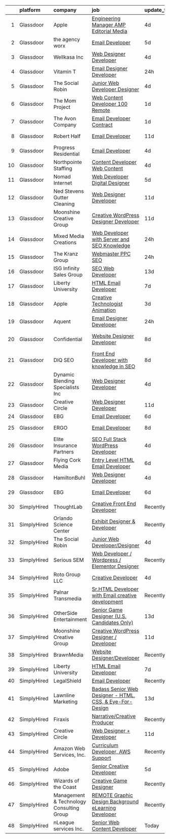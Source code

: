

|    | platform    | company                                  | job                                                                                                                                                                                                                                                                                                                                                                                                                                                                                                                                                                                                                                                                                                                                                                                                                                                                                                                                                                                                                                                                                                                                                                                                                                                                                                                                                                                         | update_time   | location                      |
|---:|:------------|:-----------------------------------------|:--------------------------------------------------------------------------------------------------------------------------------------------------------------------------------------------------------------------------------------------------------------------------------------------------------------------------------------------------------------------------------------------------------------------------------------------------------------------------------------------------------------------------------------------------------------------------------------------------------------------------------------------------------------------------------------------------------------------------------------------------------------------------------------------------------------------------------------------------------------------------------------------------------------------------------------------------------------------------------------------------------------------------------------------------------------------------------------------------------------------------------------------------------------------------------------------------------------------------------------------------------------------------------------------------------------------------------------------------------------------------------------------|:--------------|:------------------------------|
|  1 | Glassdoor   | Apple                                    | [Engineering Manager   AMP Editorial Media](https://www.glassdoor.com/partner/jobListing.htm?pos=117&ao=1110586&s=58&guid=0000018382ed44f381f5cd8e6573d234&src=GD_JOB_AD&t=SR&vt=w&cs=1_d3912eaf&cb=1664348931876&jobListingId=1008158072675&cpc=9908D8D4413DBB8A&jrtk=3-0-1ge1eqhe6h4dq801-1ge1eqhen23ed000-b417181702fe0297--6NYlbfkN0BvKrLyj5gPmtZO9T8euul8TCxuuKNOtzRJOomxnwSEodTz2Bc-sPZl1dBMH13w-jNYX7omHyxPGMhpDvHjV2KSYcmZ-jIO_gkWRf9CDgpZm4IA9NwdEO79vuBwpM4sx2Fb8vWZs75_z3w3XyaOV-Pjq56gWZyFI3-0KlXBHsdUNhJaWymlT8njmgz6H-GiyGy__rvVjB0hkPeyGtJF946n5gtcXa0Mg_KauYGMNEyhZGMOKb0Auik8WW9ml1JPzSNkN4MEe0ayFfarf3j0KinSErsP7L_vmmN8RkhqXKElVR-4MwemlvyZVm0vqXGXz_jbLRboGFk_hR6P7jvpb8bdV0JwjMEcVCGErfD6qz37_b701gn_Xvdh-TRH4u60VJjoHwY5TW0RQ9Z1qXn6JlRf3-QUd90Sis9I0dqGcZJFGQj34Jhl8SOFvKzFUVtOmJEP-QQ1Gj26OQF05oqHzydrfDQUJjei-3dcBvCDddoapA9nphhxP6IKGhEllUxDmw7PoVql_laiPiRmc8MQu9koj1wRcmg_f56hw88HKhmwpA_3WtPb1EgyC2Isgoq5TFALxL42NTx1si2xusefF0z9b0kIEjqICb3lzkvq6astKbvVL9K05-TxnMIbKfEZlum8QrbrVUbjnADkGm5TJEeoI4pAvyWcjPhP5DHbnxjRxXprIbOUcazm22uFK4iHR_tblaOLA1n-6SRZa3I6Y5UfhTjeuhgHpoOIZZvfTokY96QscDHkJwThb4puN0gWwgLtbs3H1Js-ob-Q85a-MrG2WNHx3doU76K-lUnUyD8KeTcES6f3hryebAJqom7RKWH6W4MEX5iRzndM0QRl9ImZUIRooJbXuyJ8udlGXBbYstXBIq00Xd-pavqP3m6kkX62PSVp7JytqL5NvVGPpBSUActMggXrn0jO3A7MhPzoSKFXrNg927Cli_bhAOlwIXROLzLPq8pv0tIXz-CVdKBG-QxKyPI4vvPThNWm9Ps9cQ%3D%3D) | 4d            | Seattle, WA                   |
|  2 | Glassdoor   | the agency worx                          | [Email Developer](https://www.glassdoor.com/partner/jobListing.htm?pos=121&ao=1110586&s=58&guid=0000018382ed44f381f5cd8e6573d234&src=GD_JOB_AD&t=SR&vt=w&ea=1&cs=1_8409235b&cb=1664348931877&jobListingId=1008156418066&cpc=8795CF9063CD573D&jrtk=3-0-1ge1eqhe6h4dq801-1ge1eqhen23ed000-ba3a2b1200426598--6NYlbfkN0CNOKpjDIEH11s39GTuUki_mvxNbnX5BtDlH5CMrheAnKze_5JrwQ4joDkGUDohP_TeVmpf_1zaSQAPLLCMXaTrscln2tTcZD09p9HKpnyd-as8dTt3XrMsS4PL3sROnPnm4BK-TxTQqsNl2ScSlrBi5jEoqBn8L4mqF1IhiuN-S6a-YM_3ZKp-2hWa-mKXzAMz-gPdI8_QI3GGDQmzktis--QpsaAhbHfQw8L9ABmMQuGyde7j7_bwi9DroWopU8Hav0fM36Y68RdsUrrLzhTvNlaKHpOxwb1cR9tJzNXcl_2Kt-wI8awCFmD9MQFTEovPLPRqAZKSMSkfKWXKUBgUUrqg646jkf5OBOrK-fqlbGwPeTCJVeAzIkcFKmN5MaN24smQYNKhklcAGyB99-SYVihc-s-kOAYpatq6XUbK8M4nT3azA8SXjRmIL5S_ToXCbEGQCYCWvI_cWKT_S1q99U81j3OpEp1eNTkTbEpMazYj9YOQITpsiCLksuwSwWOYvZ6EazloDg%3D%3D)                                                                                                                                                                                                                                                                                                                                                                                                                                                                                                                      | 5d            | New York, NY                  |
|  3 | Glassdoor   | Wellkasa Inc                             | [Web Designer Developer](https://www.glassdoor.com/partner/jobListing.htm?pos=106&ao=1110586&s=58&guid=0000018382ed44f381f5cd8e6573d234&src=GD_JOB_AD&t=SR&vt=w&ea=1&cs=1_6cf2d84e&cb=1664348931875&jobListingId=1008158726924&cpc=D7FE8E303655E3F3&jrtk=3-0-1ge1eqhe6h4dq801-1ge1eqhen23ed000-64b475efa8964fbd--6NYlbfkN0BdDHiSlq2TKVYTvK036ioTcRDjelCKzvFOpLFiF--0iYywErtz7uGZ-92vhE2ktUvlq98-sndBfZrXxv_ocfrE0XFUVCaf35SpJWwfn1zYGc9UbipOHtfrKrjms-KJ8FQkoywJ2aZMAyeOhwh7wfN33fdYW0oT13cgoa1ojk533IT7nEGSQe3CdKHtaG8IrZdN0MND5ttXgOTv_6DmvXQMgxyGaSn-6oEiO2qLSqKbYp8xQPU2oKKgVR-gTm9-5WGPaFq-e1CO6le5WPj-ddRxaWIPbPtCr67zQpOvQP-vmpmiE-2wuEwz01yN59FdwBfUAuuG1kTOQt3_L6T_ABFfpdaL4aAFDFXFqyN-bqgM4yOXOPDiJuzeL_4p3u-3H6LYMQSVZHUFZOb8odfhGShnRf7dFeH0X5R0O872-PWwSounTnVkeHlA9jIWKGvzo5egc26BOaJywiAdUG693on9wfaV4m6J32vkqFLhIDeJ6-bSOmMSGKlM0m8EvZmY1HEygZnjQLLSlA%3D%3D)                                                                                                                                                                                                                                                                                                                                                                                                                                                                                                               | 4d            | Scottsdale, AZ                |
|  4 | Glassdoor   | Vitamin T                                | [Email Designer   Developer](https://www.glassdoor.com/partner/jobListing.htm?pos=120&ao=1110586&s=58&guid=0000018382ed44f381f5cd8e6573d234&src=GD_JOB_AD&t=SR&vt=w&cs=1_6d1a525a&cb=1664348931877&jobListingId=1008166114322&cpc=F41FEAB56D215062&jrtk=3-0-1ge1eqhe6h4dq801-1ge1eqhen23ed000-d1a7387d0770e5f3--6NYlbfkN0DMrcEu7yrtATojKJA7cEzGQ3FdRGWLh0CZQInL4ECGI6k5tN82kdM0cJmh4vC7GggOKyKtFCgegU8rXS0JkdichCA-T1cdCWtS1-_meEn3wm4MMcJ2Kfvuue71XM4farO7r0mvjSTv9UevYATKjAtHRSZWe99WkaxKLxQudPskqSoMr4kY0oiMWyPhi2HfH953ucDiDJseCcm54d338uQRrXAuS6iBpBtCij63BZVDnOI_udJFx5KRxQCu2PX9pb0odcUzprZR-e-7No740fa92hW7sWgcuMsafa_-KYboTAjPlS9ujlPO2HMFjg_xCEdY0kS5iwpunu5ZAZGAeENcd225YFVVXIumprcVaBUctDvPyAPwDx98foULuAmV3gY_e1bK4SiQaOrULRmgv_ZmllY1PTtqZjdAHe0R2E0E7Z1soAJ9sgZ5F0KS799TarEIMmruHMQvaAYByNPfhde0w90CINWlr3-DiZVljCHpQ2ItCY9YvbiC)                                                                                                                                                                                                                                                                                                                                                                                                                                                                                                                                            | 24h           | Richmond, VA                  |
|  5 | Glassdoor   | The Social Robin                         | [Junior Web Developer Designer](https://www.glassdoor.com/partner/jobListing.htm?pos=111&ao=1110586&s=58&guid=0000018382ed44f381f5cd8e6573d234&src=GD_JOB_AD&t=SR&vt=w&ea=1&cs=1_26577bd2&cb=1664348931876&jobListingId=1008158385207&cpc=FB7E4A1762AE5BEC&jrtk=3-0-1ge1eqhe6h4dq801-1ge1eqhen23ed000-a4700ca198d49a1e--6NYlbfkN0BVEiCwtio_zq3mOGmhG3aHdQny94tlzy-k67z9IkphDraalBvzlH_uzJy8THcCVP2waJSd3yiwSETxdtK4p7WGdYe6iEdQIgLTJgRkgtmaAG-Ira_mL4q6O-3H-ODYq0f377Ah1rO660J0oLi7zvjCMqIM9s-nWo1gLlJP3or2dewY9edJ01451bpvce_yHEfTGD3hZOXMmOrM7iax_pAgf0d_McFrW_WCStWkDR-1uofODu1dMKWcAc9N-biuoAFIMV4QVVWchm2ZaOuq4ho7qPaWmtOZWq-gtgY8OmBPqXmVOrelxpjFQ2Fm_FdDyNjVyc8et_-PtPYjo19MwE-bSAKHpj8r8FJYoyMZMF8JGoOC4V7q5myg8UyTH-fRLrH02hIta5AD8JqENBXV-R9HKJnRtnpVZEWcvf51lG4H-HZAXchxiCBO0FEu4_8oH8j2MeIpvF94xtSrAGQI-RKydUALySxTe1G88DcZMW3XtfJsvcCETWUWy0hmlFsNx70Gs0iFd_TeWeZp06Agy1zk)                                                                                                                                                                                                                                                                                                                                                                                                                                                                                                    | 4d            | Dallas, TX                    |
|  6 | Glassdoor   | The Mom Project                          | [Web Content Developer  100  Remote ](https://www.glassdoor.com/partner/jobListing.htm?pos=115&ao=1110586&s=58&guid=0000018382ed44f381f5cd8e6573d234&src=GD_JOB_AD&t=SR&vt=w&cs=1_d35fd2a5&cb=1664348931876&jobListingId=1008164091825&cpc=217C45A42544DB93&jrtk=3-0-1ge1eqhe6h4dq801-1ge1eqhen23ed000-ff66e1d1be38de6b--6NYlbfkN0BDp_epf89aHDQhKpPegNJQ_ldQpEFZQsM9OcONMGxWx6pU56EKHF58QjVdAUvn2gUbpH2D-Xcn68OsyO6GyaEFEol_XQIHhkXHzveuxVYW2wzfYgYBBS20mGRokWeWIBVbJ3ThXBSF7trpB-SY7l0-5AgmhcjMrobZRPqfGwG7tUYYQNs5CoDFXXAK5kk3Z7M_po-z6Q1nklk9h2coMNS7kiwqro-LKl1DPa0m5n-ZgVDkHBSSl3xYflXwYuWs4TWs8UkKita8dKHTEmQb9hFDLhiu8Q-eJCnHMI8a82gnh9acR1KZ_jkwH_qNVf9zKHd7Mh9MQ2a_rdJbq_L7Dd03HpODXHwyh-qB5nIBveIK8_0zQ27XQWTdmvRIRhDY6mBf9jGxaCwFV3Y7QTOYs8f6OE83pBj_cqdfAtqKgd5wRRFr0djBbRbtK0M267fyZSORjjzucjSFno2DLRh2Ya4fdGtBFf_sZLsoCqAq58VZAG1ALpwZEdoBt1pzv2gEtIQOzK7mYOjC3V58N52WTUULOqNLsMnRWogTfTCHWdbFXy6ng3gAd04K4A9BbhpMGKw2cigWzdqAm0c7dA7TOJhG)                                                                                                                                                                                                                                                                                                                                                                                                                                   | 1d            | Remote                        |
|  7 | Glassdoor   | The Avon Company                         | [Email Developer  Contract ](https://www.glassdoor.com/partner/jobListing.htm?pos=127&ao=1136043&s=58&guid=0000018382ed44f381f5cd8e6573d234&src=GD_JOB_AD&t=SR&vt=w&cs=1_df850790&cb=1664348931877&jobListingId=1008162792934&jrtk=3-0-1ge1eqhe6h4dq801-1ge1eqhen23ed000-b7408ea2e7c3ffd8-)                                                                                                                                                                                                                                                                                                                                                                                                                                                                                                                                                                                                                                                                                                                                                                                                                                                                                                                                                                                                                                                                                                 | 1d            | New York, NY                  |
|  8 | Glassdoor   | Robert Half                              | [Email Developer](https://www.glassdoor.com/partner/jobListing.htm?pos=114&ao=1110586&s=58&guid=0000018382ed44f381f5cd8e6573d234&src=GD_JOB_AD&t=SR&vt=w&ea=1&cs=1_06627aee&cb=1664348931876&jobListingId=1008145675095&cpc=5EFBB0462F9C6B7A&jrtk=3-0-1ge1eqhe6h4dq801-1ge1eqhen23ed000-1d30b377a342ae9d--6NYlbfkN0CpzDdaQkua3np5pkmj49lKioZwmwxQ-yx5plwbYmV_MzWNBoPgCjn5bOtxNwC6GJ4nMXlh70SbCFcICXIgnZkuA1M2Q3cbZxvyy2idv8eL8hhk9lI80DRwFm1NMXGvI86YHjJOPaVV2F-OE7mVDddpF962aw6WMRMYnU2tZV44lSwwG1i4aejlP6u4MKw-KxlCt7erSdNvEgmDUDF_0SsnkMhiKisLM4JyJ47GKen-Fmu8NYQrMTmyT3L2Wmryp6oeNgTsPywFFqcubyI_F9hOvxnKXDoinKldA5WC8JgXJnryIC3-AHJoNjMLdqVN4mUZCPnOU9rAkhf2t56nERSY3IDd355wXyrLzEe_yPm-lJT-nIPaQTn1RkZag539UzV0sTtcPYdsln4DWLhsdx6YK4ZJvDSOchUucjP7BkAedpR5j-n6Rvn1J2jpAUmewHXesRG9Sk3VdLTTS5CrmPEp0WkNPiBuaA6izPwYVbYVcCtoESrHA0rQwhSRJ2E2iTS91XsxgGmw8R28ScUsdixarFUJNyJ0TlpZyZ_Dxtdy26Bg9KZN2oGK)                                                                                                                                                                                                                                                                                                                                                                                                                                                                                  | 11d           | Denver, CO                    |
|  9 | Glassdoor   | Progress Residential                     | [Email Developer](https://www.glassdoor.com/partner/jobListing.htm?pos=128&ao=1136043&s=58&guid=0000018382ed44f381f5cd8e6573d234&src=GD_JOB_AD&t=SR&vt=w&ea=1&cs=1_e7670182&cb=1664348931877&jobListingId=1008158897178&jrtk=3-0-1ge1eqhe6h4dq801-1ge1eqhen23ed000-f154aef869fffa24-)                                                                                                                                                                                                                                                                                                                                                                                                                                                                                                                                                                                                                                                                                                                                                                                                                                                                                                                                                                                                                                                                                                       | 4d            | Remote                        |
| 10 | Glassdoor   | Northpointe Staffing                     | [Content Developer   Web Content](https://www.glassdoor.com/partner/jobListing.htm?pos=119&ao=1110586&s=58&guid=0000018382ed44f381f5cd8e6573d234&src=GD_JOB_AD&t=SR&vt=w&ea=1&cs=1_4ce54d42&cb=1664348931877&jobListingId=1008158667307&cpc=F4EED0218A761C36&jrtk=3-0-1ge1eqhe6h4dq801-1ge1eqhen23ed000-85aa99549f7952df--6NYlbfkN0AJKXzIKBK5A4Icsd-X245WBxvNnoj5lZwbXMrU7Kqokpie1q6NXPPYrRfUeJUwIsRRPP95Do67jS0k5Xz0gRknd_E9BJMttQOK3Jc7kaByuTSRyYe7Jip0q7etfqfKdC2O-l385yo5RddQSZnnaUvOyiVw5nHQjdaDYnjCJMJNMEm7y5cefPuJwVlwCn_eG6iWG8uEDTomcZ0MQ4kI92G8gmPSjk_vchWTJ7IQMqwhH_5rmEDU13h4Iaz3XkeZAB7iyYBOtIoBFxhkKQ0WCswt0SmGnE40WQqO-bcdEScHilV4NbQMuKg0-YIOgKhBWt9_47ZTluWLNzNstAv_QaV7YXaBecvszwfT54pQ6o1Y7fWkHPvu6nJXoWZkfMpu8nZI_X-tsBh9BZEWDqU_jaOetdKm0aEy48TCcWNE6w4FmgBqDQ-nQxGKbLe7QJUJUqefJWFUqNwoHl3aZcXzlzmtuiz2nbozNzRIjM3AZRG9L4d2w_JH_-i-vspLzdo3DTuPCVVKn_EGcFsih98Pe8WBZMJKowztNO0%3D)                                                                                                                                                                                                                                                                                                                                                                                                                                                                                    | 4d            | Remote                        |
| 11 | Glassdoor   | Nomad Internet                           | [Web Developer  Digital Designer](https://www.glassdoor.com/partner/jobListing.htm?pos=109&ao=1110586&s=58&guid=0000018382ed44f381f5cd8e6573d234&src=GD_JOB_AD&t=SR&vt=w&ea=1&cs=1_97e37714&cb=1664348931875&jobListingId=1008156535200&cpc=6945AE2F4B03E059&jrtk=3-0-1ge1eqhe6h4dq801-1ge1eqhen23ed000-23ce8bfd8a2f92ae--6NYlbfkN0CNayYzF1mBaI40OgT78t3Q2d9IxlwDzhsYR4HK7epYUZ7O1a9H3LGGlr834IRh8D4g5f9Pb-XN-gT3ZkZYa5E1e4kKBbadp1AMzPNW4tOO0gcsWBKHFCE7T4TvPh4h10Nq1OSdKSAoNZbz09QH840C3UVZwwqSirmOasX4OPQ-xbbBRAXHNZUHvxQmMXlvD_G0hvttxmmSX38EadOyG3hZQq9mP44Du2mgJb2z1wXD7BKNMd-6X-ssdreeGUmdoWgzollkUTTuAkJhLs1XKFwkkWiBqQrEUJNgfv9WyeFfCam-JQ_n-a53W_7kAfUFlWfD86NbwYRmnNJjP7IVGVtHvDoPp889JfG3CCqVqE3fmbydWzU7POyY_gg_UmXA5K08tgu8NIk6nbrCtNPXTBxwoDg6mDBEAsFbLg4teG3Tn948Vb1Iy_ZDmJKfCT0mdILV7sROU2o8_kimJSS8yhMcvJQJ0Jj3Iobduj0-9mjtm6KHB5VDkXYZbUAMDkD2006mk6BYinIruPB13TqqZMAY)                                                                                                                                                                                                                                                                                                                                                                                                                                                                                                  | 5d            | Bulverde, TX                  |
| 12 | Glassdoor   | Ned Stevens Gutter Cleaning              | [Web Designer Developer](https://www.glassdoor.com/partner/jobListing.htm?pos=113&ao=1110586&s=58&guid=0000018382ed44f381f5cd8e6573d234&src=GD_JOB_AD&t=SR&vt=w&ea=1&cs=1_39be8247&cb=1664348931876&jobListingId=1008145249117&cpc=A0637F14311B9419&jrtk=3-0-1ge1eqhe6h4dq801-1ge1eqhen23ed000-92ba3729d6720e43--6NYlbfkN0AkLpTqwQyOHWZzzBh8L-NJRXeVaRNqbLPAA2fHvkxVuJSLLV_rgQ08NUaPLcDDdaiRI9iK6jQn8J5ezsPbwTlDRK7srl-ykfpmt3l_n0AvFlfSjZ1RrdHiBVvDTO2_uacut2-qB8nyvUhDiFLOk14-qdjvwrX5nKmYuUYySmL6tDhpRCi2mwK2dyD5brS4HJwXQ4Z-TVVCqC4CSAlf59Fbqcnn9f4WdDQE7zXYObZbKUeNdG10vd2cTu0qT3mx-lXoXfXyXhiVbHIgBSRtFe5yI3ZmQqWC6LzBbx0a81rm1KzqfqjnrMS0vBwK-pcwsg_9RuggXTWvXgjnfdAH8JlD6mZebUNU7auiO6U5_J5wJLE1l1KYcvHiipVkPWV5SI0DdPh_hIaRki_ZWB3vY4f_5lUdlnzvwbjxPkot77nQdz7rgMZAfg32KYs4ghi5sQ-d8lrYAEX0BDeefex_vEdvFEdmNC2wHFil113EBM031aFA5pi-93TX2tnnL99PeBj39Zm-Y-TVtw%3D%3D)                                                                                                                                                                                                                                                                                                                                                                                                                                                                                                               | 11d           | Fairfield, NJ                 |
| 13 | Glassdoor   | Moonshine Creative Group                 | [Creative WordPress Designer   Developer](https://www.glassdoor.com/partner/jobListing.htm?pos=101&ao=1110586&s=58&guid=0000018382ed44f381f5cd8e6573d234&src=GD_JOB_AD&t=SR&vt=w&ea=1&cs=1_140947c9&cb=1664348931874&jobListingId=1008144606129&cpc=01C0F35AFA5AA31B&jrtk=3-0-1ge1eqhe6h4dq801-1ge1eqhen23ed000-8aa1d01abaafe033--6NYlbfkN0CG5LXwJMQ_F-UEP33lv6qdrvZYV73m8wbNemMfzpMfCtLSBZ65YDIhxcsYdQmKsjJKwH4-0_2P_dhzJyRl4W_1ZhYbu65hrieSm_JWSH1IUM5nx0fWkDeI5Yiu-NBvhJrKJvIM65eUzIMmzVCJoIuMYFEDHmwvOqTooKzWVSwMutjZPIWpJE7hzno-Jo7rvj-YapafNYt92Xhu5i12i59TEHrrCb3Lso7NyAdyzdJUUQ6GpQLZ8XWOwaDCRXn5222YF_AqNcS_9S2uabUNfuO2rDvnFHH9p4sf1wsqP0oWybgQm90NprKntqDYnZu5kRqDywJqWRY05FUv9I0YyS5FvCfjC1vdfF73ZhWwI7CFZBOoze2KEHVeq9rJuJMhR5T44VQTV2Zr8ck16NBEmECCE4nk9RXUShHkzT9d8Udi_xrsZWfbkD6KuyUDB8dwMFOvOw25G_0655-e326vTCn_hJhM05c0oiyc3FwzMv8tGrZv4hGu68BSbXaTNkwjLf6qSpQnltdLyiNLc65raW2NS82smrWdq_k%3D)                                                                                                                                                                                                                                                                                                                                                                                                                                                                            | 11d           | Tampa, FL                     |
| 14 | Glassdoor   | Mixed Media Creations                    | [Web Developer with Server and SEO Knowledge](https://www.glassdoor.com/partner/jobListing.htm?pos=130&ao=1136043&s=58&guid=0000018382ed44f381f5cd8e6573d234&src=GD_JOB_AD&t=SR&vt=w&ea=1&cs=1_2839aa99&cb=1664348931878&jobListingId=1008165714786&jrtk=3-0-1ge1eqhe6h4dq801-1ge1eqhen23ed000-6c4dd7be5e72afc0-)                                                                                                                                                                                                                                                                                                                                                                                                                                                                                                                                                                                                                                                                                                                                                                                                                                                                                                                                                                                                                                                                           | 24h           | Remote                        |
| 15 | Glassdoor   | The Kranz Group                          | [Webmaster   PPC   SEO](https://www.glassdoor.com/partner/jobListing.htm?pos=124&ao=1136043&s=58&guid=0000018382ed44f381f5cd8e6573d234&src=GD_JOB_AD&t=SR&vt=w&ea=1&cs=1_e30e6042&cb=1664348931877&jobListingId=1008165010724&jrtk=3-0-1ge1eqhe6h4dq801-1ge1eqhen23ed000-d6a75ba9a9a9c038-)                                                                                                                                                                                                                                                                                                                                                                                                                                                                                                                                                                                                                                                                                                                                                                                                                                                                                                                                                                                                                                                                                                 | 24h           | Remote                        |
| 16 | Glassdoor   | ISG  Infinity Sales Group                | [SEO Web Developer](https://www.glassdoor.com/partner/jobListing.htm?pos=107&ao=1110586&s=58&guid=0000018382ed44f381f5cd8e6573d234&src=GD_JOB_AD&t=SR&vt=w&ea=1&cs=1_5e7425c8&cb=1664348931875&jobListingId=1008140025434&cpc=870769263AED881C&jrtk=3-0-1ge1eqhe6h4dq801-1ge1eqhen23ed000-740921ec2d4c110e--6NYlbfkN0BXKvv7PqDen8JuQ0C6qdVYs4fP1Rx4GfxXeDIOdpN9WNjnxthyP9e9Iz-9JOhFKCLR41M8pyzxqXVVuhvhSRFHG2PBeQWqOOAM3BoEO7UipntBz8xAuet6zJ6v1WDjyteK-TqAJR0tiEoVU29t1iURwb-iZz_038jNGFD4iRMAi9Enreh44VUx2bD4-fXzhqwcW00_Eb-1d-gbop7SlYFzo8fhVT72BmarJds31Ga9Q_bBxV8TUjZBOcfzGTYYwgdBG7Ebj9bs6KMSen6GYF79IHDPSPVERDlJqnNXicF4swZJA6voKVkFSfi1W8GoOam2-u4Ai7x1rp1WuPRoqCwIi_6LeGcj4b9dUWvtVPEVMHjsWxhfSn5wUn-nJYsXEHoWGH4rzN2bIvKFD0rzBRwLAd0CrPe3w-8pUsxOPCYszZu6A9_8t-L44HyQDwJmqv3ZQR09aABZnX2XETLTCRKRuLcPEaOeHNTDUk-55vBbjM6rVai7MrNcI6XYZogX-v7hHD69IOrebhUAidOKE-Gn)                                                                                                                                                                                                                                                                                                                                                                                                                                                                                                                | 13d           | Boca Raton, FL                |
| 17 | Glassdoor   | Liberty University                       | [HTML Email Developer](https://www.glassdoor.com/partner/jobListing.htm?pos=102&ao=1110586&s=58&guid=0000018382ed44f381f5cd8e6573d234&src=GD_JOB_AD&t=SR&vt=w&ea=1&cs=1_39bd102f&cb=1664348931875&jobListingId=1008151666447&cpc=FD1C1DA32C38CFA7&jrtk=3-0-1ge1eqhe6h4dq801-1ge1eqhen23ed000-03f53513057877f3--6NYlbfkN0DHcE3Yf712Agg8ZUXPGnqUMnlB1FJ9ngFGtC1q6_ct6MWlnKqlMTtVGixI92paWSuDYXUyQe_64BfCn8KF_3C96MVvzeGRhxw6z5b6qEmOgiZwOYmI0xeitNxYHnJPJYcvuNwQpA5Tu-nP56s8N1U8FD5-TrOwJ6r9wrLiTwJ0dhToQ2xlqjxmM0APfqExfgUSbo5RfO5-wo2TkigBSsn-124lyRx9UtLYlfRUlV8Cu7nlYbcE9q2qhPPZG72ThSJ2mPos4FkmiqkMOMf2tOM1I0Ij3pAddRxyyycjXHU3uEJYdowSaDyJ7oH8v4zs8capIituB1cWCE38Ob9-oiPHR17joND9qdCz8qSt_QdJyXAcJHwuxKLdKW-N59Qsmn5xkIvaQ01aIFZwDUWAObLfNDchhPwhMm8w7Aj1aaSmxJsP33bAtbivbHgjqJ92e8dnfARTbMBbimxeq1NaNyeAnPczRDB210Qor6hfSJF6DBkrriD4BF7Z1G5helabdBk%3D)                                                                                                                                                                                                                                                                                                                                                                                                                                                                                                                               | 7d            | Remote                        |
| 18 | Glassdoor   | Apple                                    | [Creative Technologist   Animation](https://www.glassdoor.com/partner/jobListing.htm?pos=129&ao=1136043&s=58&guid=0000018382ed44f381f5cd8e6573d234&src=GD_JOB_AD&t=SR&vt=w&cs=1_687854ef&cb=1664348931877&jobListingId=1008160218699&jrtk=3-0-1ge1eqhe6h4dq801-1ge1eqhen23ed000-fbd191514e7d56a8-)                                                                                                                                                                                                                                                                                                                                                                                                                                                                                                                                                                                                                                                                                                                                                                                                                                                                                                                                                                                                                                                                                          | 3d            | Cupertino, CA                 |
| 19 | Glassdoor   | Aquent                                   | [Email Designer   Developer](https://www.glassdoor.com/partner/jobListing.htm?pos=118&ao=1110586&s=58&guid=0000018382ed44f381f5cd8e6573d234&src=GD_JOB_AD&t=SR&vt=w&cs=1_cbdd4971&cb=1664348931876&jobListingId=1008166262011&cpc=451933188B21919D&jrtk=3-0-1ge1eqhe6h4dq801-1ge1eqhen23ed000-622daec645d04420--6NYlbfkN0DMrcEu7yrtATojKJA7cEzGQ3FdRGWLh0CZQInL4ECGI9gD0Wolx9R2v-Aex0-GK041Xi4dp_6ULFO3w_3LjU2BMF0LvuMsSSgW2c2SrVk5hdgSQpFu_tq878gARf3FLqSuPRG17dymVYsAydq41QtQqFJ_aWvMga7qWcq_H2p5jCKc17ve6h4pxt2RKOhGwDeWTxCKc7xQpnYwuNn4rbPGdbFwuWnFSMlChbqsJ9hnmG3Xn1FRtPiIiUCI1hrnXmCUqenp8VL5YAweXOQZWX-Jq9CXSgjp5tLKf_hPO2cMVwVLid9wxiwygJl1ciUoE91LrAthirlFcFPtuMZz-RWU13O2UXnZyDgA7q6pxMZjUzEXIe6xnTtddVGsBM9OA7n6PFoSdM1_59eVUPZD2rTg1KAzhXIr2M_IifkIadSRIJrcRoj-gwxFaVo9IhoYMyfptq4AgoASSjSFtPsS0T3g)                                                                                                                                                                                                                                                                                                                                                                                                                                                                                                                                                                            | 24h           | Richmond, VA                  |
| 20 | Glassdoor   | Confidential                             | [Website Designer   Developer](https://www.glassdoor.com/partner/jobListing.htm?pos=112&ao=1110586&s=58&guid=0000018382ed44f381f5cd8e6573d234&src=GD_JOB_AD&t=SR&vt=w&ea=1&cs=1_e9ebeb23&cb=1664348931876&jobListingId=1008149650312&cpc=87A0A889578C8297&jrtk=3-0-1ge1eqhe6h4dq801-1ge1eqhen23ed000-b970f5d12e6f0d8a--6NYlbfkN0DA05QcwtDfjI75pK_Ll1iA3kOE1RFVeotqOSqXbizbqMqPvx5f5YQe3mkS8m7-bF5bFp-KGPlKTm8n8MuBFTRT2bUYR8Mc49H2Fsen0RfaKUKBR3_KovSALIeKFfCfBTIG899mfP4Q3rXUCIaG8PQq5jYpJ6hco93M3SECL2XjrJRQ8PzuX1r2NzqDT8g8GlVxlPOb5PMuFi9pMd1cfV_NpXWks2JE4t_kbQMkv05CY_G_NFCjH4tsLfb_DeY2S6gOyXLteTowlP-dPvYknD1eqIKfBlN1w-KcY8xekae7lMkh-x8TnyrBJ4L7l3I2M6CYzQAWmeYm__tWGiEfbx05GcN9u4r6bfZTowccEAQKq7hj6-XlPTxRg0UWknDhxRLLMdH6dIcnwRomHnGoE2RGCOQn6koSaXesru4Law4bge_1sMtY5A2FuCpgemfumYbwMeALNN7qhFevSHsgf1HHaMdIcdDiAdhn1QxonnAse8N7IdDY-eM0V7hgHelNIdS6597KjFyWmzFYQvZcfh31)                                                                                                                                                                                                                                                                                                                                                                                                                                                                                                     | 8d            | Los Angeles, CA               |
| 21 | Glassdoor   | DIQ SEO                                  | [Front End Developer with knowledge in SEO](https://www.glassdoor.com/partner/jobListing.htm?pos=125&ao=1136043&s=58&guid=0000018382ed44f381f5cd8e6573d234&src=GD_JOB_AD&t=SR&vt=w&ea=1&cs=1_502ea71d&cb=1664348931877&jobListingId=1008149803097&jrtk=3-0-1ge1eqhe6h4dq801-1ge1eqhen23ed000-ee95c5c2ad66a98d-)                                                                                                                                                                                                                                                                                                                                                                                                                                                                                                                                                                                                                                                                                                                                                                                                                                                                                                                                                                                                                                                                             | 8d            | Remote                        |
| 22 | Glassdoor   | Dynamic Blending Specialists  Inc        | [Web Designer Developer](https://www.glassdoor.com/partner/jobListing.htm?pos=110&ao=1110586&s=58&guid=0000018382ed44f381f5cd8e6573d234&src=GD_JOB_AD&t=SR&vt=w&ea=1&cs=1_5f64119d&cb=1664348931876&jobListingId=1008158776141&cpc=9C4F014304452074&jrtk=3-0-1ge1eqhe6h4dq801-1ge1eqhen23ed000-b8778f0e24f42ead--6NYlbfkN0Bo_CM2a8GgFIiw_-9fb5ug3xmG_MFCzpxBl7ntROtVZUFbZz-LXqZj15Mr1aYT778v3o_x-9gmQtDcxpvbqmaQkWxoNiEbKDU6SdTEFT6vLqd4T68a0D93ONGaR-Bkmkh_xAGw7v1AIazShQXInX7o-Iki36kgMuKitocGCHrt3IXSnIly6xhMVas6dMssVciGK8E0SY7q0l7w3sfWaWO-g_WKye6q8phsPfX_ouuVA3cPT_A8WfaTOgzShn2ZFeL3iGEn2KeTsA4mQTc_g0-ewxfwMV-UvDoZIwF4lhSKZq4brHKNd_gyh8L1bOB5G-9eVeIM2qD8hv6hp88EFHT9mDxObRdvO2FvSQ3gP6B6zXOi0c80Y-tPdxfoZ8C_A94m3_GRaVItXajKHO0uSJJxgSDwpLbbwS83C1KIh-C7zur3g82Xd4grhKPc55u3eLn8UjTyW2Xt62mEZAIM5zPZ-jYDfYOU1fpXOo_PbeXhn7C7EFrkQ-mQsN85B4uoFmOceBuNIXh49w%3D%3D)                                                                                                                                                                                                                                                                                                                                                                                                                                                                                                               | 4d            | Vineyard, UT                  |
| 23 | Glassdoor   | Creative Circle                          | [Web Designer   Developer](https://www.glassdoor.com/partner/jobListing.htm?pos=116&ao=1110586&s=58&guid=0000018382ed44f381f5cd8e6573d234&src=GD_JOB_AD&t=SR&vt=w&cs=1_9e27d78e&cb=1664348931876&jobListingId=1008144518073&cpc=B076152010A3B66C&jrtk=3-0-1ge1eqhe6h4dq801-1ge1eqhen23ed000-509f68923e5c071b--6NYlbfkN0BPwlZa85gbT4Q3XYQoU_uQn0Qmw9zd_9UNfmcwtqAVud1yvyq1Z4UAlx1bxhDUi3IylK4O56pvEW6nbq40hYO2z1Zqn6T_tUYXwOh7VB0bbJVVxeqDOCJla6Nk70emjPvRumMlH-6lYRvkogN5p-649NG-Yh8cwCHV7E95Ji0fYAVffqixTAsJ9ilkwFzeW_uar3graqCdAIltiToz9OpQ2v9Oe-IjAA2b1DYcWomGb5z9H5qXPGaVpBQLcJunFPl5jwWH28gJ-jehqzmqgoW-y3XRy3y0vCdHvYurBPMwfhGS6DdcKJLqQgV7dWsXuj83JJthMQIyKIzgGr_PGMOjpys1qtW3_0dbpYfXOwSIIR9olglj0n37fZx-YGmv7UtzEOvdF099z2S8OWCzsQ7kvV4Ac4vhCjdep8rKYWD0RYZZQeTSsSffRp2WA4TcAMM_45nYZezGpm-Dj2kVfqPS-c_QWrOvKQzrVqfa9HF7msr1cTROup9qcGGAZRnRu2x3A1RB_wXQggIt23_0wW4N)                                                                                                                                                                                                                                                                                                                                                                                                                                                                                                              | 11d           | Irving, TX                    |
| 24 | Glassdoor   | EBG                                      | [Email Developer](https://www.glassdoor.com/partner/jobListing.htm?pos=103&ao=1110586&s=58&guid=0000018382ed44f381f5cd8e6573d234&src=GD_JOB_AD&t=SR&vt=w&ea=1&cs=1_ab48f911&cb=1664348931875&jobListingId=1008155179878&cpc=C63BD00756FD6F58&jrtk=3-0-1ge1eqhe6h4dq801-1ge1eqhen23ed000-0cf2d650b1241a42--6NYlbfkN0CGHq1MJnkK8F4V1fAcTx22M1KbVuTsSK4uMyV0HySEDY2sob4WxX3sNiaM8dxrRRI4PWW4nk64U5LS0ksKGxjRfcxXonHEntuje1qEiuY8JipbLCUpMIGyRwnJe74w7o_Umpouq2heJbYzv_zhvgTJuGHP7gCijAgVulDxgkyEBKJI_CCzX466xUpCPsnkPZNzXqv3LVMaL_FfSO1mDfJu_tVSvNYKCPkg7pZodGyReb9iwOSRSHLnXq-Nn9uiUP7QMZiPlfKE-GwXeI05LgpWEx3g4pTfFjcLyP1SvprWMDRx0D7aE-gYWc3o-f6EyGCn4lLqCLnnmTsuJazZvlXBhDM2LDehOScmBFPxlgVYOGb0z97Hfs1d7rpx9bAYBq22lGI_0nEs7aybrEoAJK5uG9ft3179mhdCtNpqbroqwfye918XhKiQyhwdOq0Xuvye0cnfsp9gSNIYe7Sy-IfIE1mKILlpyaO_pSqs5XEZ-b5vr_1pTqfD4roolX42VhptBYEEjt29md31ciHbDZmjZ_DiZSeOP1QTh7shMqCMWGtBwvr6l0aEwfa0bqDHppQ%3D)                                                                                                                                                                                                                                                                                                                                                                                                                                                                    | 6d            | Miami, FL                     |
| 25 | Glassdoor   | ERGO                                     | [Email Developer](https://www.glassdoor.com/partner/jobListing.htm?pos=122&ao=1136043&s=58&guid=0000018382ed44f381f5cd8e6573d234&src=GD_JOB_AD&t=SR&vt=w&ea=1&cs=1_6157017c&cb=1664348931877&jobListingId=1008149160717&jrtk=3-0-1ge1eqhe6h4dq801-1ge1eqhen23ed000-d3a7b0f5214460bb-)                                                                                                                                                                                                                                                                                                                                                                                                                                                                                                                                                                                                                                                                                                                                                                                                                                                                                                                                                                                                                                                                                                       | 8d            | New York, NY                  |
| 26 | Glassdoor   | Elite Insurance Partners                 | [SEO Full Stack WordPress Developer](https://www.glassdoor.com/partner/jobListing.htm?pos=108&ao=1110586&s=58&guid=0000018382ed44f381f5cd8e6573d234&src=GD_JOB_AD&t=SR&vt=w&ea=1&cs=1_15b0c528&cb=1664348931875&jobListingId=1008158190005&cpc=C891152315FA1AD8&jrtk=3-0-1ge1eqhe6h4dq801-1ge1eqhen23ed000-a0ea9245d6fa4c82--6NYlbfkN0B4jp5mfsiLEiFpPCxOna81i2z6rJx9ZIZWhVZJ6SFnYXCWJwwq39Svy5SwSHXL2CDEWkrfSIEY8rD4Kf7vONLJXSv1Oo2u736C5bxpelPlGVSoiTMe03Fob9AlcWAREJIAC9c8n53pLR62aGQfxVorOh5ZWjsD5KTctigLkjCy8siiZWO94SHQ1MP3sGNr5mR5ZFTYP0YsD7NSU4ET0ierBPzBp8GEbs-tqm9mdWzniDSInMlJf2scNVQds7BwzCOUuoFLXCNA0kpoqnAYfP15uld7b7zN0nB8J94BcmBGrZaliVqzpYU1XdnLxBlPIfs2FjAo-g8eAgB_AgfilCO7O_o3OLeGWK5RFyA3QEMZs26X3PnvFC6OpTGk-xthrWMvP3XiHGDeaf26Op0yQgT937FrgEafpq0nsPxyswhxoSnJuBFlBlqrI5fnnVTdd_a2URqPELNKHs4k1uG02AaZax2upSB8oqYkdyOvSQEEF45M-bq3v1HMYy-217nn4FsjPUqXNPl1Zw%3D%3D)                                                                                                                                                                                                                                                                                                                                                                                                                                                                                                   | 4d            | Remote                        |
| 27 | Glassdoor   | Flying Cork Media                        | [Entry Level HTML Email Developer](https://www.glassdoor.com/partner/jobListing.htm?pos=126&ao=1136043&s=58&guid=0000018382ed44f381f5cd8e6573d234&src=GD_JOB_AD&t=SR&vt=w&cs=1_a97ea363&cb=1664348931877&jobListingId=1008152841850&jrtk=3-0-1ge1eqhe6h4dq801-1ge1eqhen23ed000-41bf9f4e9999314a-)                                                                                                                                                                                                                                                                                                                                                                                                                                                                                                                                                                                                                                                                                                                                                                                                                                                                                                                                                                                                                                                                                           | 6d            | Pittsburgh, PA                |
| 28 | Glassdoor   | HamiltonBuhl                             | [Web Designer Developer](https://www.glassdoor.com/partner/jobListing.htm?pos=104&ao=1110586&s=58&guid=0000018382ed44f381f5cd8e6573d234&src=GD_JOB_AD&t=SR&vt=w&ea=1&cs=1_4538b129&cb=1664348931875&jobListingId=1008158597606&cpc=973E6D846143997F&jrtk=3-0-1ge1eqhe6h4dq801-1ge1eqhen23ed000-85490882144fd161--6NYlbfkN0CsvGRZbeWXy7T_FdI8kH1f0ZYakdqkbhVCS9dk-U2LcbO7TWKGV0_G2dU5JZ-MBi8Mb8JCsb10BlTzXqxx61ZtwYGwEh_YY3aOydQ3YrOSZwQG39k8QbUx3F7BcnXSBIhmZUOEGtc9dVgL2PIjY2VdyquHx2Gr_6a1X8bbPRdEZe99aTmirVMrOkqJUH-Vy7Vs0G204p5NqKAGFp0G3w4YNd-s0MbQaCpEdAaj6M0md0r7gJ7wLb5plw5v0J9tfd3FoymEcokhQUl0UhI_FkKvw5JgZR3wP1fBxdTgMP1mwIkVhoQA0i8w27oeDAXvNLAE5O3W75szCENatIV8MFXZPFPOx2k6n3xeZSn201kiGmlbm8geRO5FaRkKD0DE2SUE2OuEif0QIoUYjJJJc5peYWx-Pved7khJU1mRZ6lawMsTbH1yCCTXbYkLYWOwnf1wd-9wJtabe_lnfLLDx5KedmVPuXp0WQmviUGNXmRsv_1KgnH8RyRkIsOsV5lMWb1osnxw-hx2OQ%3D%3D)                                                                                                                                                                                                                                                                                                                                                                                                                                                                                                               | 4d            | Fairfield, NJ                 |
| 29 | Glassdoor   | EBG                                      | [Email Developer](https://www.glassdoor.com/partner/jobListing.htm?pos=105&ao=1110586&s=58&guid=0000018382ed44f381f5cd8e6573d234&src=GD_JOB_AD&t=SR&vt=w&ea=1&cs=1_050c0793&cb=1664348931875&jobListingId=1008155179808&cpc=2F9DD8B511C89582&jrtk=3-0-1ge1eqhe6h4dq801-1ge1eqhen23ed000-11c7121c53daf6ec--6NYlbfkN0CGHq1MJnkK8F4V1fAcTx22M1KbVuTsSK4uMyV0HySEDY2sob4WxX3sNiaM8dxrRRI4PWW4nk64U5JBc-Y8o6JcBkVEgqJdYNNwe6kzDBoy7PXcSE8oBNN36OjMUcNjO4NCvcksOgo40LT40jU69vg3WON1HCGD8WsOglbyyjVjZXWudzfExmObFoeGgCShclXdVrGcby77ZCuFN5MwR0kei6ducblDDLlgvARH5GyRp3yB6tWwty8EzwKbiea3QasMHTZUluz76aFeoEE7WEVOzZR5w9kpqHaM0_X02Di1MDyrviulM0daHSL4eoVyZI_EbPNIDzJ7qESemlCtdB7AS-6aH2bXkW7u7TYnCMT5-eJMKCAqOun8iHp4gad69PsGIGFC7pRX0Ke9IgYr8eIbobb2luU6viQcRy2n7qa2Z26dZJbz3yayIbA4SqjrnW8_VBHUO5oEUCcEku1GrcgQrBenL9Y9frdiSX4hszAP6qiMEtiOOE3VMEJ9O_Z1C_IhnX6LHaV_hBzhZ_kiKIXzRcG9msLNFZ7SBwtWfc5XD2hGBpL2uf1ymLerhmd6OeE%3D)                                                                                                                                                                                                                                                                                                                                                                                                                                                                    | 6d            | New York, NY                  |
| 30 | SimplyHired | ThoughtLab                               | [Creative Front End Developer](https://www.simplyhired.com/job/mgyrVi9xGEdxnGefTgk-b1MEAbWAmB7-1ZjyK984IfKjhJP0_X6Krg?q=creative+developer)                                                                                                                                                                                                                                                                                                                                                                                                                                                                                                                                                                                                                                                                                                                                                                                                                                                                                                                                                                                                                                                                                                                                                                                                                                                 | Recently      | Remote                        |
| 31 | SimplyHired | Orlando Science Center                   | [Exhibit Designer & Developer](https://www.simplyhired.com/job/JpuP0DVPATVwH0-XnxFsc8nJ-z6kfBqXsh9luvt7lVv6oPB3kNfQcg?q=creative+developer)                                                                                                                                                                                                                                                                                                                                                                                                                                                                                                                                                                                                                                                                                                                                                                                                                                                                                                                                                                                                                                                                                                                                                                                                                                                 | Recently      | Orlando, FL                   |
| 32 | SimplyHired | The Social Robin                         | [Junior Web Developer/Designer](https://www.simplyhired.com/job/xXFlOvcxo69Vb8sWK1nXF9X_RWaLRf5YkM8Fybu7tMcpG0iT87rPbQ?q=creative+developer)                                                                                                                                                                                                                                                                                                                                                                                                                                                                                                                                                                                                                                                                                                                                                                                                                                                                                                                                                                                                                                                                                                                                                                                                                                                | 4d            | Dallas, TX                    |
| 33 | SimplyHired | Serious SEM                              | [Web Developer / Wordpress / Elementor Designer](https://www.simplyhired.com/job/aCf_9_ugq9Xy9HyGkNLILKPG6qCWF7PUYz5r9eHDEN88XxCoYc1qPA?q=creative+developer)                                                                                                                                                                                                                                                                                                                                                                                                                                                                                                                                                                                                                                                                                                                                                                                                                                                                                                                                                                                                                                                                                                                                                                                                                               | Recently      | Remote                        |
| 34 | SimplyHired | Roto Group LLC                           | [Creative Developer](https://www.simplyhired.com/job/0EG1lQl0HDBjoBjOV6mH0Wm6v7PPJ22hHWixmlQ7gWc-BmYr_1-mxg?q=creative+developer)                                                                                                                                                                                                                                                                                                                                                                                                                                                                                                                                                                                                                                                                                                                                                                                                                                                                                                                                                                                                                                                                                                                                                                                                                                                           | 4d            | Columbus, OH                  |
| 35 | SimplyHired | Palnar Transmedia                        | [Sr.HTML Developer with Email creative development](https://www.simplyhired.com/job/z21l9vQuaV8s6dZZUw_CpUUBgIONaO3xyA9KXJgFUDxwYe0_nchW6w?q=creative+developer)                                                                                                                                                                                                                                                                                                                                                                                                                                                                                                                                                                                                                                                                                                                                                                                                                                                                                                                                                                                                                                                                                                                                                                                                                            | Recently      | New Jersey                    |
| 36 | SimplyHired | OtherSide Entertainment                  | [Senior Game Designer (U.S. Candidates Only)](https://www.simplyhired.com/job/p74cSoW-e2Il4KT7FtUSPwMdi2kvPqfIjAl45uRWfz_k2bZOlMILTg?q=creative+developer)                                                                                                                                                                                                                                                                                                                                                                                                                                                                                                                                                                                                                                                                                                                                                                                                                                                                                                                                                                                                                                                                                                                                                                                                                                  | 13d           | Remote                        |
| 37 | SimplyHired | Moonshine Creative Group                 | [Creative WordPress Designer / Developer](https://www.simplyhired.com/job/h4YX3mNKIMHwoHcIF7E87g9mt1j0apsDDWoWELzOBmn--vA8tQqfag?q=creative+developer)                                                                                                                                                                                                                                                                                                                                                                                                                                                                                                                                                                                                                                                                                                                                                                                                                                                                                                                                                                                                                                                                                                                                                                                                                                      | 11d           | Tampa, FL                     |
| 38 | SimplyHired | BrawnMedia                               | [Website Designer/Developer](https://www.simplyhired.com/job/78BxKl1R6BpfuVu8Kpk-1cxMOjiHDgxQMPxrbQ5J7eWU9PbYxXCHNA?q=creative+developer)                                                                                                                                                                                                                                                                                                                                                                                                                                                                                                                                                                                                                                                                                                                                                                                                                                                                                                                                                                                                                                                                                                                                                                                                                                                   | Recently      | Albany, NY                    |
| 39 | SimplyHired | Liberty University                       | [HTML Email Developer](https://www.simplyhired.com/job/n7ZBIoizNvg1vnbsiAIDufegw0i4ApkD0M26QH770WAN4RoUlue8Ew?q=creative+developer)                                                                                                                                                                                                                                                                                                                                                                                                                                                                                                                                                                                                                                                                                                                                                                                                                                                                                                                                                                                                                                                                                                                                                                                                                                                         | 7d            | Remote                        |
| 40 | SimplyHired | LegalShield                              | [Email Developer](https://www.simplyhired.com/job/InTvnyVbqqJ0ZXH8aW9nGoLkyyPTA1D_lZhsgxpXdnwKdCgxXf_9kA?q=creative+developer)                                                                                                                                                                                                                                                                                                                                                                                                                                                                                                                                                                                                                                                                                                                                                                                                                                                                                                                                                                                                                                                                                                                                                                                                                                                              | Recently      | Remote                        |
| 41 | SimplyHired | Lawnline Marketing                       | [Badass Senior Web Designer - HTML, CSS, & Eye-For-Design](https://www.simplyhired.com/job/4LeYlf-Zfp_YILjmdpUi16aXIp6Nrjf_AWhmFXhaAek2VFqdj_u4zQ?q=creative+developer)                                                                                                                                                                                                                                                                                                                                                                                                                                                                                                                                                                                                                                                                                                                                                                                                                                                                                                                                                                                                                                                                                                                                                                                                                     | 13d           | Tampa, FL                     |
| 42 | SimplyHired | Firaxis                                  | [Narrative/Creative Producer](https://www.simplyhired.com/job/YZHsKd0iaVIiMkktLCt5yWjaMqDbEVIhkUk2KHSUENYUKaegeoAHbA?q=creative+developer)                                                                                                                                                                                                                                                                                                                                                                                                                                                                                                                                                                                                                                                                                                                                                                                                                                                                                                                                                                                                                                                                                                                                                                                                                                                  | Recently      | Maryland City, MD             |
| 43 | SimplyHired | Creative Circle                          | [Web Designer + Developer](https://www.simplyhired.com/job/rl0Mwke7uCQVmRgUom5SJ9P4MxZ6LC6CUBr8ArOiC3oeiKeNrgL0iw?q=creative+developer)                                                                                                                                                                                                                                                                                                                                                                                                                                                                                                                                                                                                                                                                                                                                                                                                                                                                                                                                                                                                                                                                                                                                                                                                                                                     | 11d           | Irving, TX                    |
| 44 | SimplyHired | Amazon Web Services, Inc.                | [Curriculum Developer, AWS Support](https://www.simplyhired.com/job/VJ2mxpB_C3RiZ9WEdGHt_L8L7tDgh2uUlbSQc1Inzt2mb5hjGzhRXQ?q=creative+developer)                                                                                                                                                                                                                                                                                                                                                                                                                                                                                                                                                                                                                                                                                                                                                                                                                                                                                                                                                                                                                                                                                                                                                                                                                                            | Recently      | Remote                        |
| 45 | SimplyHired | Adobe                                    | [Senior Creative Developer](https://www.simplyhired.com/job/fXdCxk8Cu5lBkMTdnRUafYp4J7jPXLQBDvBxO-nVzVvpbYSzb4CSiA?q=creative+developer)                                                                                                                                                                                                                                                                                                                                                                                                                                                                                                                                                                                                                                                                                                                                                                                                                                                                                                                                                                                                                                                                                                                                                                                                                                                    | 5d            | New York, NY                  |
| 46 | SimplyHired | Wizards of the Coast                     | [Creative Game Designer](https://www.simplyhired.com/job/3U5NPAcld9zZ3VOc-NItCD-NzNvgqaZqPjmcmGZRZsaeN5WygOP2eA?q=creative+developer)                                                                                                                                                                                                                                                                                                                                                                                                                                                                                                                                                                                                                                                                                                                                                                                                                                                                                                                                                                                                                                                                                                                                                                                                                                                       | Recently      | Renton, WA                    |
| 47 | SimplyHired | Management & Technology Consulting Group | [REMOTE Graphic Design Background eLearning Developer](https://www.simplyhired.com/job/WLcLu83UNc5i4HcxT4Z8_uL0bZw3nZ4xxnR-OnZSWiGkHRaWAxvJyQ?q=creative+developer)                                                                                                                                                                                                                                                                                                                                                                                                                                                                                                                                                                                                                                                                                                                                                                                                                                                                                                                                                                                                                                                                                                                                                                                                                         | Recently      | Stone Ridge, NY +24 locations |
| 48 | SimplyHired | nLeague services Inc.                    | [Senior Web Content Developer](https://www.simplyhired.com/job/-SLRy0XnbCN1zbM24D0CdjzSTFtGHkOntKyLIUh2tjAoJZ2zsBlsyg?q=creative+developer)                                                                                                                                                                                                                                                                                                                                                                                                                                                                                                                                                                                                                                                                                                                                                                                                                                                                                                                                                                                                                                                                                                                                                                                                                                                 | Today         | Remote                        |